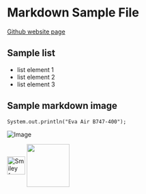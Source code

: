 Markdown Sample File
======================


[Github website page](https://ryanc1681.github.io/cse15l-lab-reports/)

Sample list
---------------
- list element 1
- list element 2
- list element 3

Sample markdown image
----------------------
`System.out.println("Eva Air B747-400");`

![Image](https://forums.x-plane.org/screenshots/monthly_2020_03/022.jpg.261b509f59b384c25ccc6521f9d3c0e5.jpg)


<img src=http://clipartmag.com/images/free-smiley-face-clipart-15.jpg alt="Smiley face"  width="42" height="42" style="vertical-align:middle">

<img src=https://forums.x-plane.org/screenshots/monthly_2020_03/022.jpg.261b509f59b384c25ccc6521f9d3c0e5.jpg   width="100" height="100" style="vertical-align:middle">
